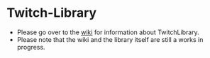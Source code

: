 # Twitch-Library
- Please go over to the [wiki](https://github.com/RokuHodo/Twitch-Library/wiki) for information about TwitchLibrary.
- Please note that the wiki and the library itself are still a works in progress.
